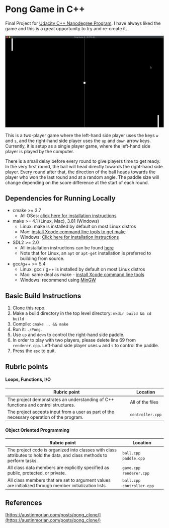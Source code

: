 # Pong Game in C++

Final Project for [Udacity C++ Nanodegree Program](https://www.udacity.com/course/c-plus-plus-nanodegree--nd213). I have always liked the game and this is a great opportunity to try and re-create it.

<img src="Pong.gif"/>

This is a two-player game where the left-hand side player uses the keys `w` and `s`, and the right-hand side player uses the `up` and `down` arrow keys. Currently, it is setup as a single player game, where the left-hand side player is played by the computer. 

There is a small delay before every round to give players time to get ready. In the very first round, the ball will head directly towards the right-hand side player. Every round after that, the direction of the ball heads towards the player who won the last round and at a random angle. The paddle size will change depending on the score difference at the start of each round.

## Dependencies for Running Locally
* cmake >= 3.7
  * All OSes: [click here for installation instructions](https://cmake.org/install/)
* make >= 4.1 (Linux, Mac), 3.81 (Windows)
  * Linux: make is installed by default on most Linux distros
  * Mac: [install Xcode command line tools to get make](https://developer.apple.com/xcode/features/)
  * Windows: [Click here for installation instructions](http://gnuwin32.sourceforge.net/packages/make.htm)
* SDL2 >= 2.0
  * All installation instructions can be found [here](https://wiki.libsdl.org/Installation)
  * Note that for Linux, an `apt` or `apt-get` installation is preferred to building from source.
* gcc/g++ >= 5.4
  * Linux: gcc / g++ is installed by default on most Linux distros
  * Mac: same deal as make - [install Xcode command line tools](https://developer.apple.com/xcode/features/)
  * Windows: recommend using [MinGW](http://www.mingw.org/)

## Basic Build Instructions

1. Clone this repo.
2. Make a build directory in the top level directory: `mkdir build && cd build`
3. Compile: `cmake .. && make`
4. Run it: `./Pong`.
5. Use `up` and `down` to control the right-hand side paddle.
6. In order to play with two players, please delete line 69 from `renderer.cpp`. Left-hand side player uses `w` and `s` to control the paddle.
7. Press the `esc` to quit.

## Rubric points

#### Loops, Functions, I/O
| Rubric point  | Location |
| ------------- | ------------- |
| The project demonstrates an understanding of C++ functions and control structures.  |   All of the files
|The project accepts input from a user as part of the necessary operation of the program.|`controller.cpp`|

#### Object Oriented Programming
| Rubric point  | Location |
| ------------- | ------------- |
| The project code is organized into classes with class attributes to hold the data, and class methods to perform tasks. | `ball.cpp` `paddle.cpp`
|All class data members are explicitly specified as public, protected, or private. |`game.cpp` `renderer.cpp`|
|All class members that are set to argument values are initialized through member initialization lists.|`ball.cpp` `controller.cpp`|

## References

[https://austinmorlan.com/posts/pong_clone/](https://austinmorlan.com/posts/pong_clone/)
